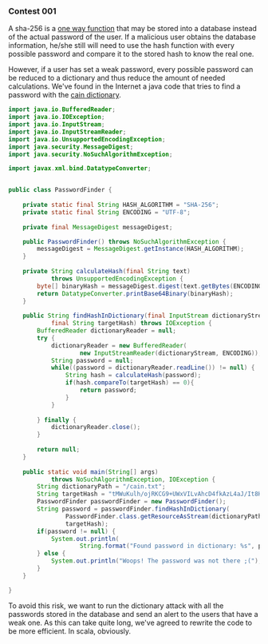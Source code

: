 ### Contest 001

A sha-256 is a [one way function](http://en.wikipedia.org/wiki/One-way_function) that may be stored into a database instead of the actual password of the user. If a malicious user obtains the database information, he/she still will need to use the hash function with every possible password and compare it to the stored hash to know the real one. 

However, if a user has set a weak password, every possible password can be reduced to a dictionary and thus reduce the amount of needed calculations. We've found in the Internet a java code that tries to find a password with the [cain dictionary](https://wiki.skullsecurity.org/Passwords).

```java
import java.io.BufferedReader;
import java.io.IOException;
import java.io.InputStream;
import java.io.InputStreamReader;
import java.io.UnsupportedEncodingException;
import java.security.MessageDigest;
import java.security.NoSuchAlgorithmException;

import javax.xml.bind.DatatypeConverter;


public class PasswordFinder {
	
	private static final String HASH_ALGORITHM = "SHA-256";
	private static final String ENCODING = "UTF-8";
	
	private final MessageDigest messageDigest;

	public PasswordFinder() throws NoSuchAlgorithmException {
		messageDigest = MessageDigest.getInstance(HASH_ALGORITHM);
	}
	
	private String calculateHash(final String text) 
			throws UnsupportedEncodingException {
		byte[] binaryHash = messageDigest.digest(text.getBytes(ENCODING));
		return DatatypeConverter.printBase64Binary(binaryHash);
	}
	
	public String findHashInDictionary(final InputStream dictionaryStream, 
			final String targetHash) throws IOException {
		BufferedReader dictionaryReader = null;
		try {
			dictionaryReader = new BufferedReader(
					new InputStreamReader(dictionaryStream, ENCODING));
			String password = null;
			while((password = dictionaryReader.readLine()) != null) {
				String hash = calculateHash(password);
				if(hash.compareTo(targetHash) == 0){
					return password;
				}
			}
				
		} finally {
			dictionaryReader.close();
		}
		
		return null;
	}
	
	public static void main(String[] args) 
			throws NoSuchAlgorithmException, IOException {
		String dictionaryPath = "/cain.txt";
		String targetHash = "tMWuKulh/ojRKCG9+UWxVILvAhcD4fkAzL4aJ/It8H8=";
		PasswordFinder passwordFinder = new PasswordFinder();
		String password = passwordFinder.findHashInDictionary(
				PasswordFinder.class.getResourceAsStream(dictionaryPath), 
				targetHash);
		if(password != null) {
			System.out.println(
					String.format("Found password in dictionary: %s", password));
		} else {
			System.out.println("Woops! The password was not there ;(");
		}
	}

}
```

To avoid this risk, we want to run the dictionary attack with all the passwords stored in the database and send an alert to the users that have a weak one. As this can take quite long, we've agreed to rewrite the code to be more efficient. In scala, obviously.
